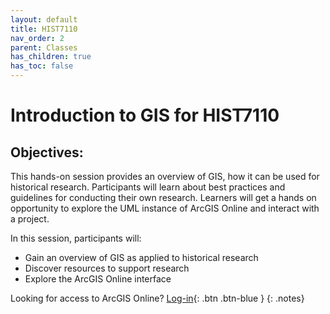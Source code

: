 ```yaml
---
layout: default
title: HIST7110
nav_order: 2
parent: Classes
has_children: true
has_toc: false
---
```

# Introduction to GIS for HIST7110

## Objectives:

This hands-on session provides an overview of GIS, how it can be used for historical research. Participants will learn about best practices and guidelines for conducting their own research. Learners will get a hands on opportunity to explore the UML instance of ArcGIS Online and interact with a project.  

In this session, participants will:  
- Gain an overview of GIS as applied to historical research  
- Discover resources to support research   
- Explore the ArcGIS Online interface  


Looking for access to ArcGIS Online? [Log-in](https://univmb.maps.arcgis.com/){: .btn .btn-blue }
{: .notes}  